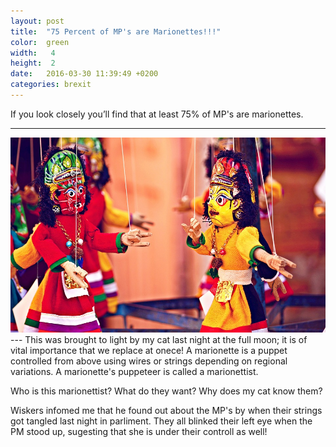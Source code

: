 ```yaml
---
layout: post
title:  "75 Percent of MP's are Marionettes!!!"
color:  green
width:   4 
height:  2
date:   2016-03-30 11:39:49 +0200
categories: brexit
---
```


If you look closely you’ll find that at least 75% of MP's are marionettes. 

---
<div style="text-align:center"><img src ="/assets/brexit/marionettes.jpg" /></div>
---
This was brought to light by my cat last night at the full moon; it is of vital importance that we replace at onece! A marionette is a puppet controlled from above using wires or strings depending on regional variations. A marionette's puppeteer is called a marionettist. 

Who is this marionettist? What do they want? Why does my cat know them?

Wiskers infomed me that he found out about the MP's by when their strings got tangled last night in parliment. They all blinked their left eye when the PM stood up, sugesting that she is under their controll as well!

